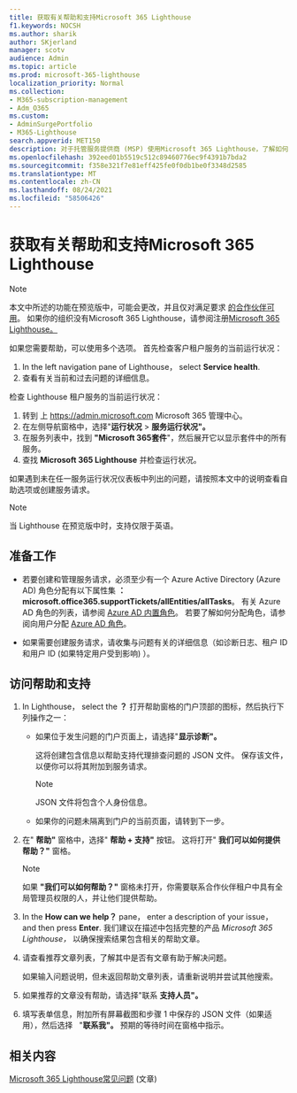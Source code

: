 ```yaml
---
title: 获取有关帮助和支持Microsoft 365 Lighthouse
f1.keywords: NOCSH
ms.author: sharik
author: SKjerland
manager: scotv
audience: Admin
ms.topic: article
ms.prod: microsoft-365-lighthouse
localization_priority: Normal
ms.collection:
- M365-subscription-management
- Adm_O365
ms.custom:
- AdminSurgePortfolio
- M365-Lighthouse
search.appverid: MET150
description: 对于托管服务提供商 (MSP) 使用Microsoft 365 Lighthouse，了解如何获取帮助和支持。
ms.openlocfilehash: 392eed01b5519c512c89460776ec9f4391b7bda2
ms.sourcegitcommit: f358e321f7e81eff425fe0f0db1be0f3348d2585
ms.translationtype: MT
ms.contentlocale: zh-CN
ms.lasthandoff: 08/24/2021
ms.locfileid: "58506426"
---
```

# <a name="get-help-and-support-for-microsoft-365-lighthouse"></a>获取有关帮助和支持Microsoft 365 Lighthouse 

> [!NOTE]
> 本文中所述的功能在预览版中，可能会更改，并且仅对满足要求 [的合作伙伴可用](m365-lighthouse-requirements.md)。 如果你的组织没有Microsoft 365 Lighthouse，请参阅注册[Microsoft 365 Lighthouse。](m365-lighthouse-sign-up.md)

如果您需要帮助，可以使用多个选项。 首先检查客户租户服务的当前运行状况：

1. In the left navigation pane of Lighthouse， select **Service health**.
2. 查看有关当前和过去问题的详细信息。

检查 Lighthouse 租户服务的当前运行状况：

1. 转到 上 <a href="https://go.microsoft.com/fwlink/p/?linkid=2024339" target="_blank">https://admin.microsoft.com</a> Microsoft 365 管理中心。
2. 在左侧导航窗格中，选择"**运行状况**  >  **服务运行状况"。**
3. 在服务列表中，找到 **"Microsoft 365套件**"，然后展开它以显示套件中的所有服务。
4. 查找 **Microsoft 365 Lighthouse** 并检查运行状况。

如果遇到未在任一服务运行状况仪表板中列出的问题，请按照本文中的说明查看自助选项或创建服务请求。

> [!NOTE]
> 当 Lighthouse 在预览版中时，支持仅限于英语。

## <a name="before-you-begin"></a>准备工作

- 若要创建和管理服务请求，必须至少有一个 Azure Active Directory (Azure AD) 角色分配有以下属性集 **：microsoft.office365.supportTickets/allEntities/allTasks**。 有关 Azure AD 角色的列表，请参阅 [Azure AD 内置角色](/azure/active-directory/roles/permissions-reference)。 若要了解如何分配角色，请参阅向用户分配 [Azure AD 角色](/azure/active-directory/roles/manage-roles-portal)。

- 如果需要创建服务请求，请收集与问题有关的详细信息（如诊断日志、租户 ID 和用户 ID (如果特定用户受到影响) ）。

## <a name="access-help-and-support"></a>访问帮助和支持

1.  In Lighthouse， select the **？** 打开帮助窗格的门户顶部的图标，然后执行下列操作之一：
    
    -  如果位于发生问题的门户页面上，请选择"**显示诊断"。**

        这将创建包含信息以帮助支持代理排查问题的 JSON 文件。 保存该文件，以便你可以将其附加到服务请求。

        > [!NOTE]
        > JSON 文件将包含个人身份信息。

    -  如果你的问题未隔离到门户的当前页面，请转到下一步。

2.  在" **帮助"** 窗格中，选择" **帮助 + 支持"** 按钮。 这将打开" **我们可以如何提供帮助？"** 窗格。

    > [!NOTE]
    > 如果 **"我们可以如何帮助？"** 窗格未打开，你需要联系合作伙伴租户中具有全局管理员权限的人，并让他们提供帮助。

3.  In the **How can we help？** pane， enter a description of your issue， and then press **Enter**. 我们建议在描述中包括完整的产品 *Microsoft 365 Lighthouse，* 以确保搜索结果包含相关的帮助文章。

4.  请查看推荐文章列表，了解其中是否有文章有助于解决问题。

    如果输入问题说明，但未返回帮助文章列表，请重新说明并尝试其他搜索。

5.  如果推荐的文章没有帮助，请选择"联系 **支持人员"。**

6.  填写表单信息，附加所有屏幕截图和步骤 1 中保存的 JSON 文件（如果适用），然后选择 &nbsp; "**联系我"。** 预期的等待时间在窗格中指示。

## <a name="related-content"></a>相关内容

[Microsoft 365 Lighthouse常见问题](m365-lighthouse-faq.yml) (文章) 
